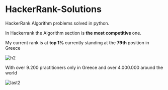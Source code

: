 # HackerRank-Solutions

HackerRank Algorithm problems solved in python.

In Hackerrank the Algorithm section is <strong> the most competitive </strong> one.


My current rank is at <strong> top 1% </strong> currently standing at the <strong> 79th </strong> position in Greece

![h2](https://user-images.githubusercontent.com/65974766/149642573-cbeacec2-24b2-46ce-905b-756ad65243c5.png)


With over 9.200 practitioners only in Greece and over 4.000.000 around the world

![last2](https://user-images.githubusercontent.com/65974766/149642749-411a9d28-8195-47b7-8a26-3fc8b2117a46.png)

